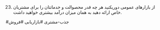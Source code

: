 23. از بازارهای عمومی دوریکنید هر چه قدر محصوالت و خدماتتان را برای مشتریان خاص ارائه دهید به همان میزان درآمد بیشتری خواهید داشت.


#جذب-مشتری 
#بازاریابی 
#فروش 